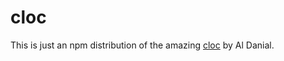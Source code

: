 # cloc

This is just an npm distribution of the amazing [cloc](http://cloc.sourceforge.net/) by Al Danial.
